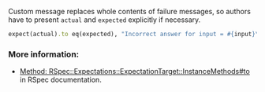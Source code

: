 Custom message replaces whole contents of failure messages, so authors have to present `actual` and `expected` explicitly if necessary.

```ruby
expect(actual).to eq(expected), "Incorrect answer for input = #{input}\nActual: #{actual}\nexpected: '#{expected}'\n     got: '#{actual}'"
```

### More information:

- [Method: RSpec::Expectations::ExpectationTarget::InstanceMethods#to](https://rubydoc.info/gems/rspec-expectations/RSpec%2FExpectations%2FExpectationTarget%2FInstanceMethods:to) in RSpec documentation.
